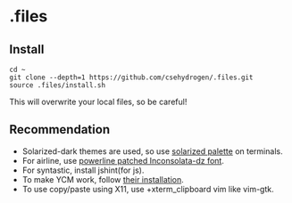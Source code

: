 # .files

## Install

```
cd ~
git clone --depth=1 https://github.com/csehydrogen/.files.git
source .files/install.sh
```

This will overwrite your local files, so be careful!

## Recommendation

* Solarized-dark themes are used, so use [solarized palette](https://github.com/altercation/solarized) on terminals.
* For airline, use [powerline patched Inconsolata-dz font](https://github.com/powerline/fonts/tree/master/InconsolataDz).
* For syntastic, install jshint(for js).
* To make YCM work, follow [their installation](https://github.com/Valloric/YouCompleteMe#installation).
* To use copy/paste using X11, use +xterm_clipboard vim like vim-gtk.
